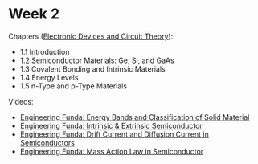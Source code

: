 # Week 2

Chapters ([Electronic Devices and Circuit Theory](https://annas-archive.org/md5/1fec9964c4c69b9aedb545bc50eff5de)):
- 1.1 Introduction
- 1.2 Semiconductor Materials: Ge, Si, and GaAs
- 1.3 Covalent Bonding and Intrinsic Materials
- 1.4 Energy Levels
- 1.5 n-Type and p-Type Materials

Videos:
- [Engineering Funda: Energy Bands and Classification of Solid Material](https://www.youtube.com/watch?v=3ouUu1cJ56A)
- [Engineering Funda: Intrinsic & Extrinsic Semiconductor](https://www.youtube.com/watch?v=KvdlWobaBkM)
- [Engineering Funda: Drift Current and Diffusion Current in Semiconductors](https://www.youtube.com/watch?v=KvdlWobaBkM)
- [Engineering Funda: Mass Action Law in Semiconductor](https://www.youtube.com/watch?v=innXLzasly8)